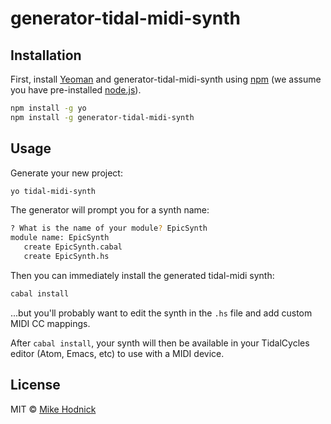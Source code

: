 # generator-tidal-midi-synth 

## Installation

First, install [Yeoman](http://yeoman.io) and generator-tidal-midi-synth using 
[npm](https://www.npmjs.com/) (we assume you have pre-installed [node.js](https://nodejs.org/)).

```bash
npm install -g yo
npm install -g generator-tidal-midi-synth
```

## Usage

Generate your new project:

```bash
yo tidal-midi-synth
```

The generator will prompt you for a synth name:

```bash
? What is the name of your module? EpicSynth
module name: EpicSynth
   create EpicSynth.cabal
   create EpicSynth.hs
```

Then you can immediately install the generated tidal-midi synth:

```bash
cabal install
```

...but you'll probably want to edit the synth in the `.hs` file and add custom MIDI CC mappings.

After `cabal install`, your synth will then be available in your TidalCycles editor 
(Atom, Emacs, etc) to use with a MIDI device.

## License

MIT © [Mike Hodnick]()

